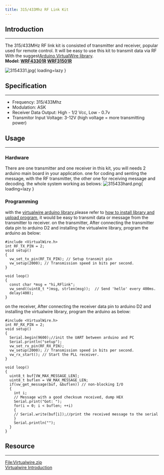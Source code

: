 ```yaml
---
title: 315/433Mhz RF Link Kit
---
```


## Introduction
------------

The 315/433MHz RF link kit is consisted of transmitter and receiver, popular used for remote control. It will be easy to use this kit to transmit data via RF With the suggest[Arduino VirtualWire library](#resource).  
**Model: [WRF43301R](http://www.elecrow.com/communication-c-78/rfism-c-78_122/433mhz-rf-transmitting-module-p-372.html) [WRF31501R](http://www.elecrow.com/communication-c-78/rfism-c-78_122/315mhz-rf-transmitting-module-p-371.html)**  

![3154331.jpg](https://wiki.elecrow.com/images/thumb/5/56/3154331.jpg/400px-3154331.jpg){ loading=lazy }

## Specification
-------------

- Frequency: 315/433Mhz
- Modulation: ASK
- Receiver Data Output: High - 1/2 Vcc, Low - 0.7v
- Transmitor Input Voltage: 3-12V (high voltage = more transmitting power)

## Usage
-----

### **Hardware**

There are one transmitter and one receiver in this kit, you will needs 2 arduino main board in your application. one for coding and senting the message, with the RF transmitter, the other one for receiving message and decoding. the whole system working as belows: 
![315433hard.png](https://wiki.elecrow.com/images/e/e5/315433hard.png){ loading=lazy }

### **Programming**

with the [virtualwire arduino library](#resource),please refer to [how to install library and upload program](./how-to-install-the-librarys-and-upload-programs-to-arduino.md), it would be easy to transmit data or message from the transmitter to receiver.
on the transmitter, After connecting the transmitter data pin to arduino D2 and installing the virtualwire library, program the arduino as below:

```
#include <VirtualWire.h>
int RF_TX_PIN = 2;
void setup()
{
  vw_set_tx_pin(RF_TX_PIN); // Setup transmit pin
  vw_setup(2000); // Transmission speed in bits per second.
}
 
void loop()
{
  const char *msg = "hi,RFlink";
  vw_send((uint8_t *)msg, strlen(msg));  // Send 'hello' every 400ms.
  delay(400);
}
```

on the receiver, After connecting the receiver data pin to arduino D2 and installing the virtualwire library, program the arduino as below:

```
#include <VirtualWire.h> 
int RF_RX_PIN = 2;
void setup()
{
  Serial.begin(9600);//init the UART between arduino and PC
  Serial.println("setup");
  vw_set_rx_pin(RF_RX_PIN); 
  vw_setup(2000); // Transmission speed in bits per second.
  vw_rx_start(); // Start the PLL receiver.
}
 
void loop()
{
  uint8_t buf[VW_MAX_MESSAGE_LEN];
  uint8_t buflen = VW_MAX_MESSAGE_LEN;
  if(vw_get_message(buf, &buflen)) // non-blocking I/O
  {
    int i;
    // Message with a good checksum received, dump HEX
    Serial.print("Got: ");
    for(i = 0; i < buflen; ++i)
    {
	// Serial.write(buf[i]);//print the received message to the serial
    }
    Serial.println("");
  }
}
```

## Resource
--------

[File:Virtualwire.zip](./files/Virtualwire-zip.md "File:Virtualwire.zip")  
[Virtualwire Introduction](http://www.elecrow.com/wiki/images/2/2f/Virtualwire_introduction.pdf)